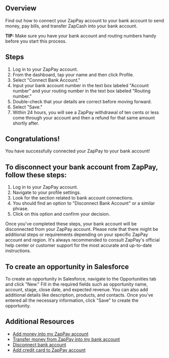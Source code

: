 ## Overview

Find out how to connect your ZapPay account to your bank account to send money, pay bills, and transfer ZapCash into your bank account.

**TIP:** Make sure you have your bank account and routing numbers handy before you start this process.

## Steps

1.  Log in to your ZapPay account.
2.  From the dashboard, tap your name and then click Profile.
3.  Select "Connect Bank Account."
4.  Input your bank account number in the text box labeled "Account number" and your routing number in the text box labeled "Routing number."
5.  Double-check that your details are correct before moving forward.
6.  Select "Save."
7.  Within 24 hours, you will see a ZapPay withdrawal of ten cents or less come through your account and then a refund for that same amount shortly after.

## Congratulations!

You have successfully connected your ZapPay to your bank account!

## To disconnect your bank account from ZapPay, follow these steps:

1. Log in to your ZapPay account.
2. Navigate to your profile settings.
3. Look for the section related to bank account connections.
4. You should find an option to "Disconnect Bank Account" or a similar phrase.
5. Click on this option and confirm your decision.

Once you've completed these steps, your bank account will be disconnected from your ZapPay account. Please note that there might be additional steps or requirements depending on your specific ZapPay account and region. It's always recommended to consult ZapPay's official help center or customer support for the most accurate and up-to-date instructions.

## To create an opportunity in Salesforce
To create an opportunity in Salesforce, navigate to the Opportunities tab and click "New." Fill in the required fields such as opportunity name, account, stage, close date, and expected revenue. You can also add additional details like description, products, and contacts. Once you've entered all the necessary information, click "Save" to create the opportunity.

## Additional Resources

-   [Add money into my ZapPay account](file:///Users/gaurav/Desktop/learnings/knowledge_article.html#)
-   [Transfer money from ZapPay into my bank account](file:///Users/gaurav/Desktop/learnings/knowledge_article.html#)
-   [Disconnect bank account](file:///Users/gaurav/Desktop/learnings/knowledge_article.html#)
-   [Add credit card to ZapPay account](file:///Users/gaurav/Desktop/learnings/knowledge_article.html#)
